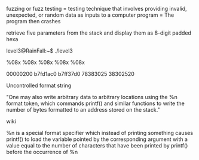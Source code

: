 

fuzzing or fuzz testing = testing technique that involves providing invalid, unexpected, or random data as inputs to a computer program = The program then crashes

retrieve five parameters from the stack and display them as 8-digit padded hexa

level3@RainFall:~$ ./level3

%08x %08x %08x %08x %08x

00000200 b7fd1ac0 b7ff37d0 78383025 38302520

Uncontrolled format string

"One may also write arbitrary data to arbitrary locations using the %n format token, which commands printf() and similar functions to write the number of bytes formatted to an address stored on the stack."

wiki

%n is a special format specifier which instead of printing something causes printf() to load the variable pointed by the corresponding argument with a value equal to the number of characters that have been printed by printf()  before the occurrence of %n

